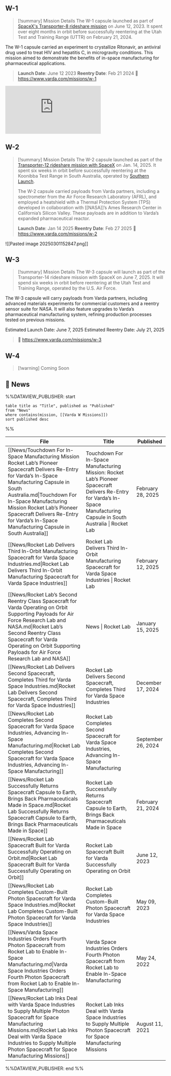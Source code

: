 ## W-1

>[!summary] Mission Details
>The W-1 capsule launched as part of [SpaceX's Transporter-8 rideshare mission](https://spacenews.com/spacex-launches-eighth-dedicated-smallsat-rideshare-mission/) on June 12, 2023. It spent over eight months in orbit before successfully reentering at the Utah Test and Training Range (UTTR) on February 21, 2024. 
>
The W-1 capsule carried an experiment to crystallize Ritonavir, an antiviral drug used to treat HIV and hepatitis C, in microgravity conditions. This mission aimed to demonstrate the benefits of in-space manufacturing for pharmaceutical applications. 
>
>**Launch Date**: June 12 2023
>**Reentry Date**: Feb 21 2024
>🔗 https://www.varda.com/missions/w-1

<div class="responsive-video">
<iframe src="https://www.youtube.com/embed/qw4DseiPu7E" title="Varda Capsule Reentry - Five Minutes from LEO to Earth" frameborder="0" allow="accelerometer; autoplay; clipboard-write; encrypted-media; gyroscope; picture-in-picture; web-share" referrerpolicy="strict-origin-when-cross-origin" allowfullscreen></iframe>
</div>

## W-2

>[!summary] Mission Details
>The W-2 capsule launched as part of the [Transporter-12 rideshare mission with SpaceX](https://spacenews.com/spacex-launches-131-payloads-on-transporter-12-rideshare-mission/) on Jan. 14, 2025. It spent six weeks in orbit before successfully reentering at the Koonibba Test Range in South Australia, operated by [Southern Launch](https://www.southernlaunch.space/).
>
>The W-2 capsule carried payloads from Varda partners, including a spectrometer from the Air Force Research Laboratory (AFRL), and employed a heatshield with a Thermal Protection System (TPS) developed in collaboration with [[NASA]]’s Ames Research Center in California’s Silicon Valley. These payloads are in addition to Varda’s expanded pharmaceutical reactor. 
>
>**Launch Date**: Jan 14 2025
>**Reentry Date**: Feb 27 2025
>🔗 https://www.varda.com/missions/w-2

![[Pasted image 20250301152847.png]]
## W-3

>[!summary] Mission Details
The W-3 capsule will launch as part of the Transporter-14 rideshare mission with SpaceX on June 7, 2025. It will spend six weeks in orbit before reentering at the Utah Test and Training Range, operated by the U.S. Air Force.
>
The W-3 capsule will carry payloads from Varda partners, including advanced materials experiments for commercial customers and a reentry sensor suite for NASA. It will also feature upgrades to Varda’s pharmaceutical manufacturing system, refining production processes tested on previous missions.
>
Estimated Launch Date: June 7, 2025
Estimated Reentry Date: July 21, 2025
>🔗 https://www.varda.com/missions/w-3

## W-4

>[!warning] Coming Soon


## 📰 News
%%DATAVIEW_PUBLISHER: start
```
table title as "Title", published as "Published"
from "News"
where contains(mission, [[Varda W Missions]])
sort published desc
```
%%

| File                                                                                                                                                                                                                                                                                                                                   | Title                                                                                                                                                                       | Published          |
| -------------------------------------------------------------------------------------------------------------------------------------------------------------------------------------------------------------------------------------------------------------------------------------------------------------------------------------- | --------------------------------------------------------------------------------------------------------------------------------------------------------------------------- | ------------------ |
| [[News/Touchdown For In-Space Manufacturing Mission Rocket Lab’s Pioneer Spacecraft Delivers Re-Entry for Varda’s In-Space Manufacturing Capsule in South Australia.md\|Touchdown For In-Space Manufacturing Mission Rocket Lab’s Pioneer Spacecraft Delivers Re-Entry for Varda’s In-Space Manufacturing Capsule in South Australia]] | Touchdown For In-Space Manufacturing Mission: Rocket Lab’s Pioneer Spacecraft Delivers Re-Entry for Varda’s In-Space Manufacturing Capsule in South Australia \| Rocket Lab | February 28, 2025  |
| [[News/Rocket Lab Delivers Third In-Orbit Manufacturing Spacecraft for Varda Space Industries.md\|Rocket Lab Delivers Third In-Orbit Manufacturing Spacecraft for Varda Space Industries]]                                                                                                                                             | Rocket Lab Delivers Third In-Orbit Manufacturing Spacecraft for Varda Space Industries \| Rocket Lab                                                                        | February 12, 2025  |
| [[News/Rocket Lab’s Second Reentry Class Spacecraft for Varda Operating on Orbit Supporting Payloads for Air Force Research Lab and NASA.md\|Rocket Lab’s Second Reentry Class Spacecraft for Varda Operating on Orbit Supporting Payloads for Air Force Research Lab and NASA]]                                                       | News \| Rocket Lab                                                                                                                                                          | January 15, 2025   |
| [[News/Rocket Lab Delivers Second Spacecraft, Completes Third for Varda Space Industries.md\|Rocket Lab Delivers Second Spacecraft, Completes Third for Varda Space Industries]]                                                                                                                                                       | Rocket Lab Delivers Second Spacecraft, Completes Third for Varda Space Industries                                                                                           | December 17, 2024  |
| [[News/Rocket Lab Completes Second Spacecraft for Varda Space Industries, Advancing In-Space Manufacturing.md\|Rocket Lab Completes Second Spacecraft for Varda Space Industries, Advancing In-Space Manufacturing]]                                                                                                                   | Rocket Lab Completes Second Spacecraft for Varda Space Industries, Advancing In-Space Manufacturing                                                                         | September 26, 2024 |
| [[News/Rocket Lab Successfully Returns Spacecraft Capsule to Earth, Brings Back Pharmaceuticals Made in Space.md\|Rocket Lab Successfully Returns Spacecraft Capsule to Earth, Brings Back Pharmaceuticals Made in Space]]                                                                                                             | Rocket Lab Successfully Returns Spacecraft Capsule to Earth, Brings Back Pharmaceuticals Made in Space                                                                      | February 21, 2024  |
| [[News/Rocket Lab Spacecraft Built for Varda Successfully Operating on Orbit.md\|Rocket Lab Spacecraft Built for Varda Successfully Operating on Orbit]]                                                                                                                                                                               | Rocket Lab Spacecraft Built for Varda Successfully Operating on Orbit                                                                                                       | June 12, 2023      |
| [[News/Rocket Lab Completes Custom-Built Photon Spacecraft for Varda Space Industries.md\|Rocket Lab Completes Custom-Built Photon Spacecraft for Varda Space Industries]]                                                                                                                                                             | Rocket Lab Completes Custom-Built Photon Spacecraft for Varda Space Industries                                                                                              | May 09, 2023       |
| [[News/Varda Space Industries Orders Fourth Photon Spacecraft from Rocket Lab to Enable In-Space Manufacturing.md\|Varda Space Industries Orders Fourth Photon Spacecraft from Rocket Lab to Enable In-Space Manufacturing]]                                                                                                           | Varda Space Industries Orders Fourth Photon Spacecraft from Rocket Lab to Enable In-Space Manufacturing                                                                     | May 24, 2022       |
| [[News/Rocket Lab Inks Deal with Varda Space Industries to Supply Multiple Photon Spacecraft for Space Manufacturing Missions.md\|Rocket Lab Inks Deal with Varda Space Industries to Supply Multiple Photon Spacecraft for Space Manufacturing Missions]]                                                                             | Rocket Lab Inks Deal with Varda Space Industries to Supply Multiple Photon Spacecraft for Space Manufacturing Missions                                                      | August 11, 2021    |

%%DATAVIEW_PUBLISHER: end %%